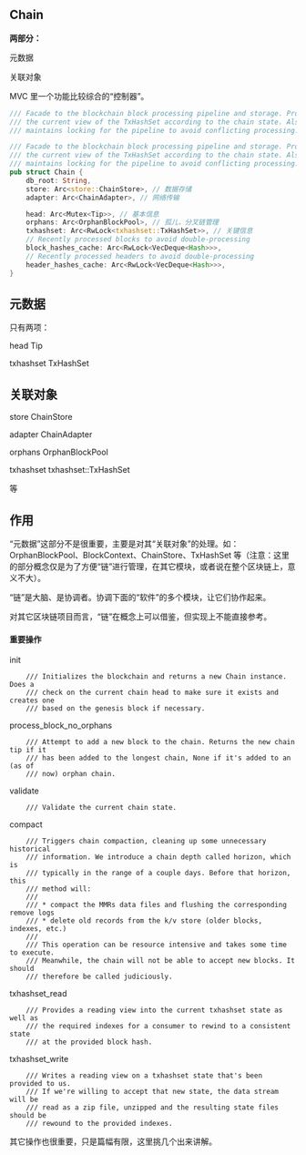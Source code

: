## Chain

**两部分：**

元数据

关联对象

MVC 里一个功能比较综合的“控制器”。

```rust
/// Facade to the blockchain block processing pipeline and storage. Provides
/// the current view of the TxHashSet according to the chain state. Also
/// maintains locking for the pipeline to avoid conflicting processing.

/// Facade to the blockchain block processing pipeline and storage. Provides
/// the current view of the TxHashSet according to the chain state. Also
/// maintains locking for the pipeline to avoid conflicting processing.
pub struct Chain {
	db_root: String,
	store: Arc<store::ChainStore>, // 数据存储
	adapter: Arc<ChainAdapter>, // 网络传输

	head: Arc<Mutex<Tip>>, // 基本信息
	orphans: Arc<OrphanBlockPool>, // 孤儿，分叉链管理
	txhashset: Arc<RwLock<txhashset::TxHashSet>>, // 关键信息
	// Recently processed blocks to avoid double-processing
	block_hashes_cache: Arc<RwLock<VecDeque<Hash>>>,
	// Recently processed headers to avoid double-processing
	header_hashes_cache: Arc<RwLock<VecDeque<Hash>>>,
}

```

## 元数据

只有两项：

head Tip

txhashset TxHashSet

## 关联对象

store ChainStore

adapter ChainAdapter

orphans OrphanBlockPool

txhashset txhashset::TxHashSet

等

## 作用

“元数据”这部分不是很重要，主要是对其“关联对象”的处理。如：OrphanBlockPool、BlockContext、ChainStore、TxHashSet 等（注意：这里的部分概念仅是为了方便“链”进行管理，在其它模块，或者说在整个区块链上，意义不大）。

“链”是大脑、是协调者。协调下面的“软件”的多个模块，让它们协作起来。

对其它区块链项目而言，“链”在概念上可以借鉴，但实现上不能直接参考。

#### 重要操作

init

```
    /// Initializes the blockchain and returns a new Chain instance. Does a
    /// check on the current chain head to make sure it exists and creates one
    /// based on the genesis block if necessary.
```

process\_block\_no\_orphans

```
    /// Attempt to add a new block to the chain. Returns the new chain tip if it
    /// has been added to the longest chain, None if it's added to an (as of
    /// now) orphan chain.
```

validate

```
    /// Validate the current chain state.
```

compact

```
    /// Triggers chain compaction, cleaning up some unnecessary historical
    /// information. We introduce a chain depth called horizon, which is
    /// typically in the range of a couple days. Before that horizon, this
    /// method will:
    ///
    /// * compact the MMRs data files and flushing the corresponding remove logs
    /// * delete old records from the k/v store (older blocks, indexes, etc.)
    ///
    /// This operation can be resource intensive and takes some time to execute.
    /// Meanwhile, the chain will not be able to accept new blocks. It should
    /// therefore be called judiciously.
```

txhashset\_read

```
    /// Provides a reading view into the current txhashset state as well as
    /// the required indexes for a consumer to rewind to a consistent state
    /// at the provided block hash.
```

txhashset\_write

```
    /// Writes a reading view on a txhashset state that's been provided to us.
    /// If we're willing to accept that new state, the data stream will be
    /// read as a zip file, unzipped and the resulting state files should be
    /// rewound to the provided indexes.
```

其它操作也很重要，只是篇幅有限，这里挑几个出来讲解。

